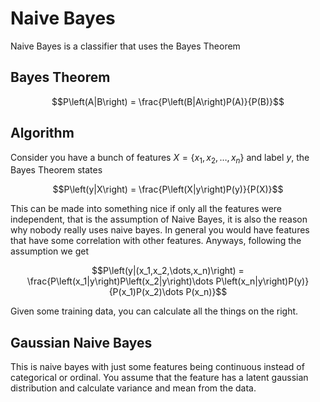 # Naive Bayes
Naive Bayes is a classifier that uses the Bayes Theorem

## Bayes Theorem
$$P\left(A|B\right) = \frac{P\left(B|A\right)P(A)}{P(B)}$$

## Algorithm
Consider you have a bunch of features $X = \{x_1, x_2, \dots, x_n\}$ and label $y$, the Bayes Theorem states

$$P\left(y|X\right) = \frac{P\left(X|y\right)P(y)}{P(X)}$$

This can be made into something nice if only all the features were independent, that is the assumption of Naive Bayes, it is also the reason why nobody really uses naive bayes. In general you would have features that have some correlation with other features. Anyways, following the assumption we get

$$P\left(y|(x_1,x_2,\dots,x_n)\right) = \frac{P\left(x_1|y\right)P\left(x_2|y\right)\dots P\left(x_n|y\right)P(y)}{P(x_1)P(x_2)\dots P(x_n)}$$

Given some training data, you can calculate all the things on the right.

## Gaussian Naive Bayes
This is naive bayes with just some features being continuous instead of categorical or ordinal. You assume that the feature has a latent gaussian distribution and calculate variance and mean from the data.
